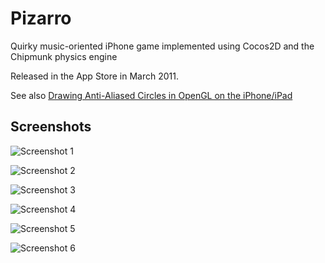 # Pizarro

Quirky music-oriented iPhone game implemented using Cocos2D and the Chipmunk physics engine

Released in the App Store in March 2011.

See also [Drawing Anti-Aliased Circles in OpenGL on the iPhone/iPad](http://sveinbjorn.org/drawing_antialiased_circles_opengl_iphone)

## Screenshots

![Screenshot 1](screenshots/ss1.png)

![Screenshot 2](screenshots/ss2.png)

![Screenshot 3](screenshots/ss3.png)

![Screenshot 4](screenshots/ss4.png)

![Screenshot 5](screenshots/ss5.png)

![Screenshot 6](screenshots/ss6.png)

